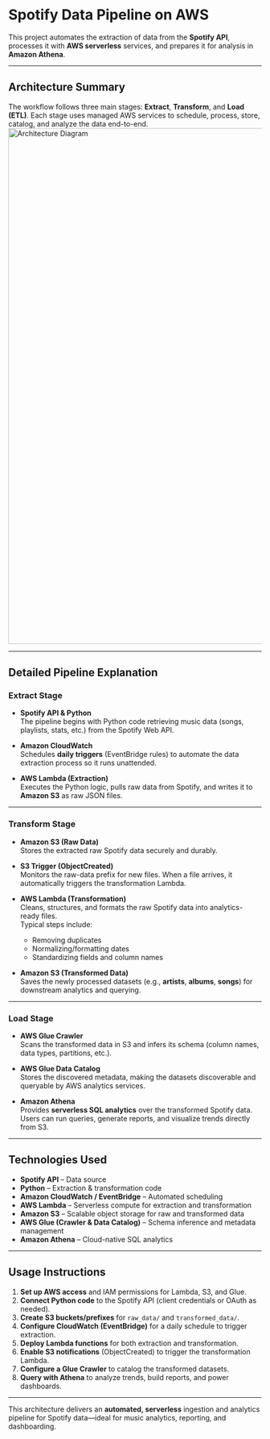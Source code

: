 # Spotify Data Pipeline on AWS

This project automates the extraction of data from the **Spotify API**, processes it with **AWS serverless** services, and prepares it for analysis in **Amazon Athena**.

---

## Architecture Summary

The workflow follows three main stages: **Extract**, **Transform**, and **Load (ETL)**. Each stage uses managed AWS services to schedule, process, store, catalog, and analyze the data end-to-end.
<img width="1536" height="1024" alt="Architecture Diagram" src="https://github.com/user-attachments/assets/a5c6db52-7b29-46ca-b96e-ff437f851a0f" />


---

## Detailed Pipeline Explanation

### Extract Stage

- **Spotify API & Python**  
  The pipeline begins with Python code retrieving music data (songs, playlists, stats, etc.) from the Spotify Web API.

- **Amazon CloudWatch**  
  Schedules **daily triggers** (EventBridge rules) to automate the data extraction process so it runs unattended.

- **AWS Lambda (Extraction)**  
  Executes the Python logic, pulls raw data from Spotify, and writes it to **Amazon S3** as raw JSON files.

---

### Transform Stage

- **Amazon S3 (Raw Data)**  
  Stores the extracted raw Spotify data securely and durably.

- **S3 Trigger (ObjectCreated)**  
  Monitors the raw-data prefix for new files. When a file arrives, it automatically triggers the transformation Lambda.

- **AWS Lambda (Transformation)**  
  Cleans, structures, and formats the raw Spotify data into analytics-ready files.  
  Typical steps include:
  - Removing duplicates  
  - Normalizing/formatting dates  
  - Standardizing fields and column names

- **Amazon S3 (Transformed Data)**  
  Saves the newly processed datasets (e.g., **artists**, **albums**, **songs**) for downstream analytics and querying.

---

### Load Stage

- **AWS Glue Crawler**  
  Scans the transformed data in S3 and infers its schema (column names, data types, partitions, etc.).

- **AWS Glue Data Catalog**  
  Stores the discovered metadata, making the datasets discoverable and queryable by AWS analytics services.

- **Amazon Athena**  
  Provides **serverless SQL analytics** over the transformed Spotify data. Users can run queries, generate reports, and visualize trends directly from S3.

---

## Technologies Used

- **Spotify API** – Data source  
- **Python** – Extraction & transformation code  
- **Amazon CloudWatch / EventBridge** – Automated scheduling  
- **AWS Lambda** – Serverless compute for extraction and transformation  
- **Amazon S3** – Scalable object storage for raw and transformed data  
- **AWS Glue (Crawler & Data Catalog)** – Schema inference and metadata management  
- **Amazon Athena** – Cloud-native SQL analytics

---

## Usage Instructions

1. **Set up AWS access** and IAM permissions for Lambda, S3, and Glue.  
2. **Connect Python code** to the Spotify API (client credentials or OAuth as needed).  
3. **Create S3 buckets/prefixes** for `raw_data/` and `transformed_data/`.  
4. **Configure CloudWatch (EventBridge)** for a daily schedule to trigger extraction.  
5. **Deploy Lambda functions** for both extraction and transformation.  
6. **Enable S3 notifications** (ObjectCreated) to trigger the transformation Lambda.  
7. **Configure a Glue Crawler** to catalog the transformed datasets.  
8. **Query with Athena** to analyze trends, build reports, and power dashboards.

---

This architecture delivers an **automated, serverless** ingestion and analytics pipeline for Spotify data—ideal for music analytics, reporting, and dashboarding.
